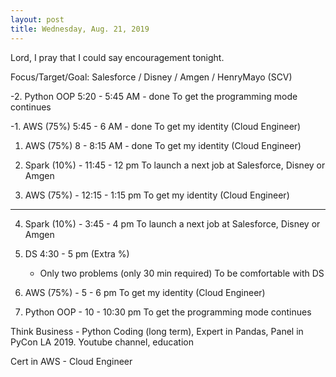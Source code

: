 ```yaml
---
layout: post
title: Wednesday, Aug. 21, 2019
---
```


Lord, I pray that I could say encouragement tonight.
  

Focus/Target/Goal:  Salesforce / Disney / Amgen / HenryMayo (SCV)     

      
-2. Python OOP 5:20 - 5:45 AM - done
   To get the programming mode continues 


-1. AWS (75%) 5:45 - 6 AM - done
   To get my identity (Cloud Engineer)


1. AWS (75%) 8 - 8:15 AM - done
   To get my identity (Cloud Engineer)


2. Spark (10%) - 11:45 - 12 pm
   To launch a next job at Salesforce, Disney or Amgen


3. AWS (75%) - 12:15 - 1:15 pm 
   To get my identity (Cloud Engineer)

----------------------------

4. Spark (10%) - 3:45 - 4 pm 
   To launch a next job at Salesforce, Disney or Amgen 


5. DS 4:30 - 5 pm (Extra %)
   - Only two problems (only 30 min required)
   To be comfortable with DS


6. AWS (75%) - 5 - 6 pm
   To get my identity (Cloud Engineer)


7. Python OOP - 10 - 10:30 pm
   To get the programming mode continues


Think Business - Python Coding (long term), Expert in Pandas, Panel in PyCon LA 2019.
                 Youtube channel, education
                                  
Cert in AWS - Cloud Engineer


